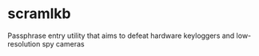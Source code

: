 scramlkb
========

Passphrase entry utility that aims to defeat hardware keyloggers and low-resolution spy cameras
